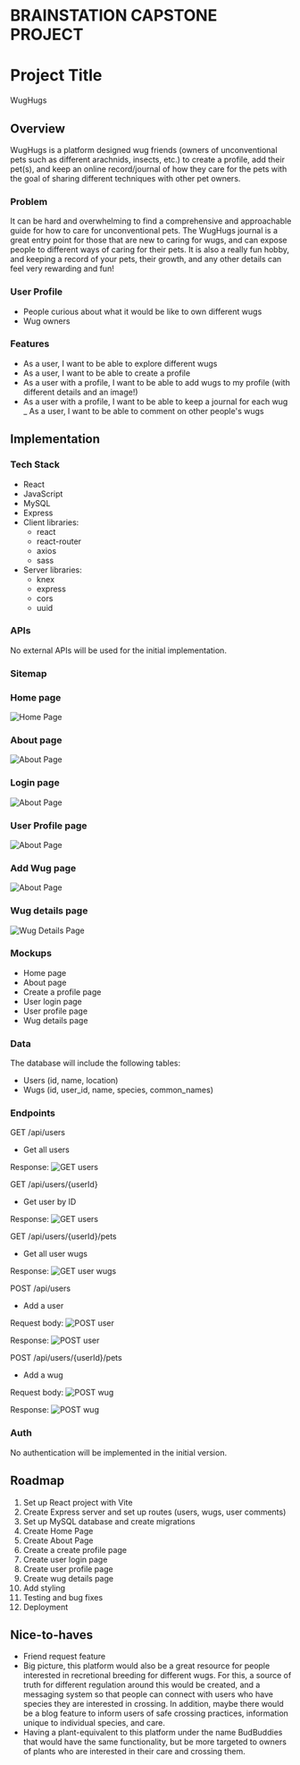 # BRAINSTATION CAPSTONE PROJECT
# Project Title
WugHugs

## Overview

WugHugs is a platform designed wug friends (owners of unconventional pets such as different arachnids, insects, etc.) to create a profile, add their pet(s), and keep an online record/journal of how they care for the pets with the goal of sharing different techniques with other pet owners. 

### Problem

It can be hard and overwhelming to find a comprehensive and approachable guide for how to care for unconventional pets. The WugHugs journal is a great entry point for those that are new to caring for wugs, and can expose people to different ways of caring for their pets. It is also a really fun hobby, and keeping a record of your pets, their growth, and any other details can feel very rewarding and fun! 


### User Profile

- People curious about what it would be like to own different wugs
- Wug owners


### Features

- As a user, I want to be able to explore different wugs
- As a user, I want to be able to create a profile
- As a user with a profile, I want to be able to add wugs to my profile (with different details and an image!)
- As a user with a profile, I want to be able to keep a journal for each wug
_ As a user, I want to be able to comment on other people's wugs

## Implementation

### Tech Stack

- React
- JavaScript
- MySQL
- Express
- Client libraries: 
    - react
    - react-router
    - axios
    - sass
- Server libraries:
    - knex
    - express
    - cors
    - uuid

### APIs

No external APIs will be used for the initial implementation.

### Sitemap

### Home page
![Home Page](mockups/HomePage.jpeg)

### About page
![About Page](mockups/AboutPage.jpeg)

### Login page
![About Page](mockups/LoginPage.jpeg)

### User Profile page
![About Page](mockups/UserProfilePage.jpeg)

### Add Wug page
![About Page](mockups/AddWugPage.jpeg)

### Wug details page
![Wug Details Page](mockups/WugDetailsPage.jpeg)

### Mockups

- Home page
- About page
- Create a profile page
- User login page
- User profile page
- Wug details page


### Data

The database will include the following tables:
- Users (id, name, location)
- Wugs (id, user_id, name, species, common_names)

### Endpoints

GET /api/users
- Get all users

Response:
![GET users](sampledata/GET/users.png)

GET /api/users/{userId}
- Get user by ID

Response:
![GET users](sampledata/GET/userbyid.png)

GET /api/users/{userId}/pets
- Get all user wugs

Response:
![GET user wugs](sampledata/GET/userswugs.png)

POST /api/users
- Add a user

Request body:
![POST user](sampledata/POST/userreq.png)

Response:
![POST user](sampledata/POST/userres.png)

POST /api/users/{userId}/pets
- Add a wug

Request body:
![POST wug](sampledata/POST/wugreq.png)

Response:
![POST wug](sampledata/POST/wugres.png)

### Auth

No authentication will be implemented in the initial version.

## Roadmap

1. Set up React project with Vite
2. Create Express server and set up routes (users, wugs, user comments)
3. Set up MySQL database and create migrations
4. Create Home Page
5. Create About Page
6. Create a create profile page
7. Create user login page
8. Create user profile page
8. Create wug details page
9. Add styling
10. Testing and bug fixes
11. Deployment

## Nice-to-haves

- Friend request feature
- Big picture, this platform would also be a great resource for people interested in recretional breeding for different wugs. For this, a source of truth for different regulation around this would be created, and a messaging system so that people can connect with users who have species they are interested in crossing. In addition, maybe there would be a blog feature to inform users of safe crossing practices, information unique to individual species, and care. 
- Having a plant-equivalent to this platform under the name BudBuddies that would have the same functionality, but be more targeted to owners of plants who are interested in their care and crossing them.